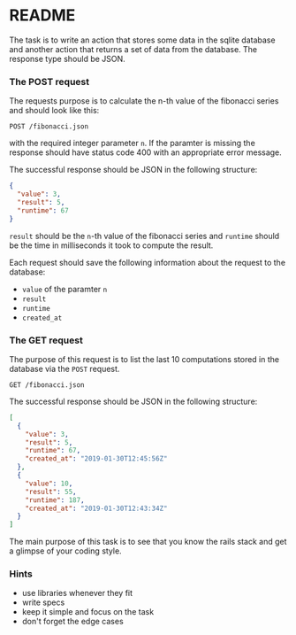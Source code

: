 # README

The task is to write an action that stores some data in the sqlite database and another action that returns a set of data from the database. The response type should be JSON.

### The POST request 

The requests purpose is to calculate the n-th value of the fibonacci series and should look like this:

`POST /fibonacci.json`

with the required integer parameter `n`. If the paramter is missing the response should have status code 400 with an appropriate error message. 

The successful response should be JSON in the following structure:

```json
{
  "value": 3,
  "result": 5,
  "runtime": 67
}
```

`result` should be the `n`-th value of the fibonacci series and `runtime` should be the time in milliseconds it took to compute the result.

Each request should save the following information about the request to the database:

* `value` of the paramter `n` 
* `result`
* `runtime`
* `created_at`

### The GET request 

The purpose of this request is to list the last 10 computations stored in the database via the `POST` request.

`GET /fibonacci.json`

The successful response should be JSON in the following structure:

```json
[
  {
    "value": 3,
    "result": 5,
    "runtime": 67,
    "created_at": "2019-01-30T12:45:56Z"
  },
  {
    "value": 10,
    "result": 55,
    "runtime": 187,
    "created_at": "2019-01-30T12:43:34Z"
  }
]
```

The main purpose of this task is to see that you know the rails stack and get a glimpse of your coding style.

### Hints

* use libraries whenever they fit
* write specs
* keep it simple and focus on the task
* don't forget the edge cases
